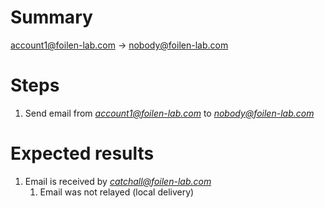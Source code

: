 # Summary

account1@foilen-lab.com -> nobody@foilen-lab.com

# Steps

1. Send email from *account1@foilen-lab.com* to *nobody@foilen-lab.com*

# Expected results

1. Email is received by *catchall@foilen-lab.com*
	  1. Email was not relayed (local delivery)
